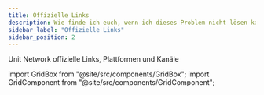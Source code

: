```yaml
---
title: Offizielle Links
description: Wie finde ich euch, wenn ich dieses Problem nicht lösen kann
sidebar_label: "Offizielle Links"
sidebar_position: 2
---
```


Unit Network offizielle Links, Plattformen und Kanäle

import GridBox from "@site/src/components/GridBox";
import GridComponent from "@site/src/components/GridComponent";

<GridComponent>
  <GridBox title={"Anwendung"} link={"https://app.unit.network/"} />
  <GridBox title={"Dokumentationszentrum"} link={"https://docs.unit.network/"} />
  <GridBox title={"Twitter"} link={"https://twitter.com/theunitnetwork"} />
  <GridBox title={"Discord"} link={"https://discord.com/invite/unitnetwork"} />
  <GridBox title={"LinkedIn"} link={"https://www.linkedin.com/company/theunitnetwork/"} />
  <GridBox title={"YouTube"} link={"https://www.youtube.com/c/UnitGlobal"} />
  <GridBox title={"Instagram"} link={"https://www.instagram.com/unit.network/"} />
  <GridBox title={"Artikel"} link={"https://unitnetwork.medium.com/"} />
  <GridBox title={"Facebook"} link={"https://www.facebook.com/theunitnetwork"} />
</GridComponent>
